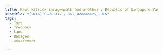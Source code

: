 ```yaml
---
title: Paul Patrick Baragwanath and another v Republic of Singapore Yacht Club 
subtitle: "[2015] SGHC 317 / 15\_December\_2015"
tags:
  - Tort
  - Trespass
  - Land
  - Damages
  - Assessment

---
```


